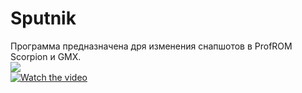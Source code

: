 # Sputnik  
Программа предназначена дря изменения снапшотов в ProfROM Scorpion и GMX.  
![](https://www.youtube.com/watch?v=7sQcda_H0Sw)  
[![Watch the video](https://img.youtube.com/vi/7sQcda_H0Sw/hqdefault.jpg)](https://www.youtube.com/watch?v=7sQcda_H0Sw)
